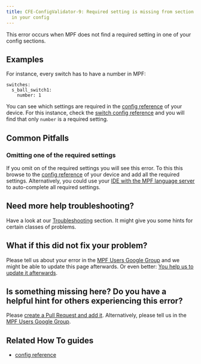 ```yaml
---
title: CFE-ConfigValidator-9: Required setting is missing from section
  in your config
---
```


This error occurs when MPF does not find a required setting in one of
your config sections.

## Examples

For instance, every switch has to have a number in MPF:

``` mpf-config
switches:
  s_ball_switch1:
    number: 1
```

You can see which settings are required in the
[config reference](../config/index.md) of your
device. For this instance, check the
[switch config reference](../config/switches.md) and you will find that only `number` is a required setting.

## Common Pitfalls

### Omitting one of the required settings

If you omit on of the required settings you will see this error. To this
this browse to the [config reference](../config/index.md) of your device and add all the required settings.
Alternatively, you could use your
[IDE with the MPF language server](../tools/language_server/index.md) to auto-complete all required settings.

## Need more help troubleshooting?

Have a look at our [Troubleshooting](../troubleshooting/index.md) section. It might give you some hints for certain classes of
problems.

## What if this did not fix your problem?

Please tell us about your error in the [MPF Users Google
Group](https://groups.google.com/forum/#!forum/mpf-users) and we might
be able to update this page afterwards. Or even better:
[You help us to update it afterwards](../about/help_docs.md).

## Is something missing here? Do you have a helpful hint for others experiencing this error?

Please
[create a Pull Request and add it](../about/help_docs.md). Alternatively, please tell us in the [MPF Users Google
Group](https://groups.google.com/forum/#!forum/mpf-users).

## Related How To guides

* [config reference](../config/index.md)
